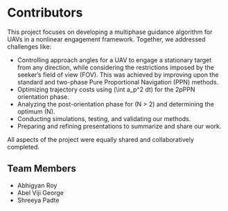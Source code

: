 # Contributors  

This project focuses on developing a multiphase guidance algorithm for UAVs in a nonlinear engagement framework. Together, we addressed challenges like:  
- Controlling approach angles for a UAV to engage a stationary target from any direction, while considering the restrictions imposed by the seeker’s field of view (FOV). This was achieved by improving upon the standard and two-phase Pure Proportional Navigation (PPN) methods.  
- Optimizing trajectory costs using \(\int a_p^2 dt\) for the 2pPPN orientation phase.  
- Analyzing the post-orientation phase for \(N > 2\) and determining the optimum \(N\).  
- Conducting simulations, testing, and validating our methods.  
- Preparing and refining presentations to summarize and share our work.  

All aspects of the project were equally shared and collaboratively completed.  

## Team Members  
- Abhigyan Roy
- Abel Viji George
- Shreeya Padte  

